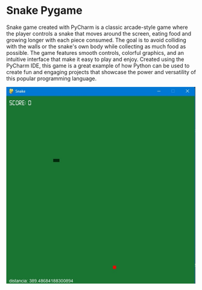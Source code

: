 # Snake Pygame

Snake game created with PyCharm is a classic arcade-style game where the player controls a snake that moves around the screen, eating food and growing longer with each piece consumed. The goal is to avoid colliding with the walls or the snake's own body while collecting as much food as possible. The game features smooth controls, colorful graphics, and an intuitive interface that make it easy to play and enjoy. Created using the PyCharm IDE, this game is a great example of how Python can be used to create fun and engaging projects that showcase the power and versatility of this popular programming language.

<img src="screenshot.jpg" />
